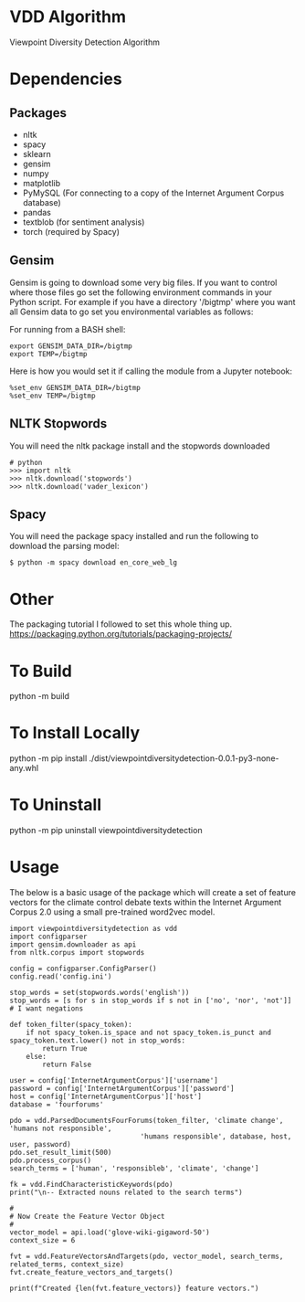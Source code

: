 # VDD Algorithm
Viewpoint Diversity Detection Algorithm

# Dependencies

## Packages

* nltk
* spacy
* sklearn
* gensim
* numpy
* matplotlib
* PyMySQL (For connecting to a copy of the Internet Argument Corpus database)
* pandas
* textblob (for sentiment analysis)
* torch (required by Spacy)

## Gensim

Gensim is going to download some very big files. If you want to control
where those files go set the following environment commands in your Python
script. For example if you have a directory '/bigtmp' where you want all 
Gensim data to go set you environmental variables as follows:

For running from a BASH shell:

    export GENSIM_DATA_DIR=/bigtmp
    export TEMP=/bigtmp

Here is how you would set it if calling the module from a Jupyter notebook:

    %set_env GENSIM_DATA_DIR=/bigtmp
    %set_env TEMP=/bigtmp

## NLTK Stopwords
You will need the nltk package install and the stopwords downloaded

    # python
    >>> import nltk
    >>> nltk.download('stopwords')
    >>> nltk.download('vader_lexicon')

## Spacy
You will need the package spacy installed and run the following to download the parsing model:

    $ python -m spacy download en_core_web_lg

# Other
The packaging tutorial I followed to set this whole thing up.
https://packaging.python.org/tutorials/packaging-projects/

# To Build
python -m build

# To Install Locally
python -m pip install ./dist/viewpointdiversitydetection-0.0.1-py3-none-any.whl

# To Uninstall
python -m pip uninstall viewpointdiversitydetection

# Usage

The below is a basic usage of the package which will create a set of feature vectors
for the climate control debate texts within the Internet Argument Corpus 2.0 using a small
pre-trained word2vec model. 

    import viewpointdiversitydetection as vdd
    import configparser
    import gensim.downloader as api
    from nltk.corpus import stopwords
    
    config = configparser.ConfigParser()
    config.read('config.ini')
    
    stop_words = set(stopwords.words('english'))
    stop_words = [s for s in stop_words if s not in ['no', 'nor', 'not']]  # I want negations
    
    def token_filter(spacy_token):
        if not spacy_token.is_space and not spacy_token.is_punct and spacy_token.text.lower() not in stop_words:
            return True
        else:
            return False
    
    user = config['InternetArgumentCorpus']['username']
    password = config['InternetArgumentCorpus']['password']
    host = config['InternetArgumentCorpus']['host']
    database = 'fourforums'
    
    pdo = vdd.ParsedDocumentsFourForums(token_filter, 'climate change', 'humans not responsible',
                                    'humans responsible', database, host, user, password)
    pdo.set_result_limit(500)
    pdo.process_corpus()
    search_terms = ['human', 'responsibleb', 'climate', 'change']
    
    fk = vdd.FindCharacteristicKeywords(pdo)
    print("\n-- Extracted nouns related to the search terms")
    
    #
    # Now Create the Feature Vector Object
    #
    vector_model = api.load('glove-wiki-gigaword-50')
    context_size = 6
    
    fvt = vdd.FeatureVectorsAndTargets(pdo, vector_model, search_terms, related_terms, context_size)
    fvt.create_feature_vectors_and_targets()
    
    print(f"Created {len(fvt.feature_vectors)} feature vectors.")
